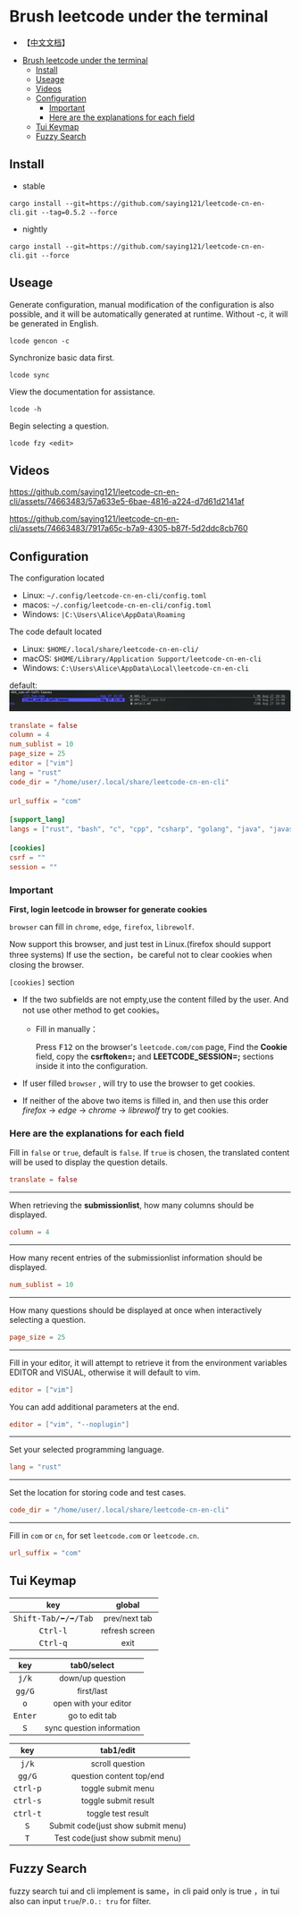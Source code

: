 # Brush leetcode under the terminal

-   【[中文文档](./README-CN.md)】

<!--toc:start-->
- [Brush leetcode under the terminal](#brush-leetcode-under-the-terminal)
  - [Install](#install)
  - [Useage](#useage)
  - [Videos](#videos)
  - [Configuration](#configuration)
    - [Important](#important)
    - [Here are the explanations for each field](#here-are-the-explanations-for-each-field)
  - [Tui Keymap](#tui-keymap)
  - [Fuzzy Search](#fuzzy-search)
<!--toc:end-->

## Install

-   stable

```shell
cargo install --git=https://github.com/saying121/leetcode-cn-en-cli.git --tag=0.5.2 --force
```

-   nightly

```shell
cargo install --git=https://github.com/saying121/leetcode-cn-en-cli.git --force
```

## Useage

Generate configuration, manual modification of the configuration is also possible,
and it will be automatically generated at runtime.
Without -c, it will be generated in English.

```shell
lcode gencon -c
```

Synchronize basic data first.

```shell
lcode sync
```

View the documentation for assistance.

```shell
lcode -h
```

Begin selecting a question.

```shell
lcode fzy <edit>
```

## Videos

https://github.com/saying121/leetcode-cn-en-cli/assets/74663483/57a633e5-6bae-4816-a224-d7d61d2141af

https://github.com/saying121/leetcode-cn-en-cli/assets/74663483/7917a65c-b7a9-4305-b87f-5d2ddc8cb760

## Configuration

The configuration located

-   Linux: `~/.config/leetcode-cn-en-cli/config.toml`
-   macos: `~/.config/leetcode-cn-en-cli/config.toml`
-   Windows: `|C:\Users\Alice\AppData\Roaming`

The code default located

-   Linux: `$HOME/.local/share/leetcode-cn-en-cli/`
-   macOS: `$HOME/Library/Application Support/leetcode-cn-en-cli`
-   Windows: `C:\Users\Alice\AppData\Local\leetcode-cn-en-cli`

default:
![default](./pictures/screen_shot_.png)

```toml
translate = false
column = 4
num_sublist = 10
page_size = 25
editor = ["vim"]
lang = "rust"
code_dir = "/home/user/.local/share/leetcode-cn-en-cli"

url_suffix = "com"

[support_lang]
langs = ["rust", "bash", "c", "cpp", "csharp", "golang", "java", "javascript", "kotlin", "mysql", "php", "python", "python3", "ruby", "scala", "swift", "typescript", "racket", "erlang", "elixir", "dart"]

[cookies]
csrf = ""
session = ""
```

### Important

**First, login leetcode in browser for generate cookies**

`browser` can fill in `chrome`, `edge`, `firefox`, `librewolf`.

Now support this browser, and just test in Linux.(firefox should support three systems)
If use the section，be careful not to clear cookies when closing the browser.

`[cookies]` section

-   If the two subfields are not empty,use the content filled by the user.
    And not use other method to get cookies。

    -   Fill in manually：

        Press <kbd>F12</kbd> on the browser's `leetcode.com/com` page,
        Find the **Cookie** field, copy the **csrftoken=<content>;**
        and **LEETCODE_SESSION=<content>;** sections inside it into the configuration.

-   If user filled `browser` , will try to use the browser to get cookies.

-   If neither of the above two items is filled in,
    and then use this order _firefox_ -> _edge_ -> _chrome_ -> _librewolf_ try to get cookies.

### Here are the explanations for each field

Fill in `false` or `true`, default is `false`.
If `true` is chosen, the translated content will be used to display the question details.

```toml
translate = false
```

---

When retrieving the **submissionlist**, how many columns should be displayed.

```toml
column = 4
```

---

How many recent entries of the submissionlist information should be displayed.

```toml
num_sublist = 10
```

---

How many questions should be displayed at once when interactively selecting a question.

```toml
page_size = 25
```

---

Fill in your editor, it will attempt to retrieve it from the environment variables EDITOR and VISUAL,
otherwise it will default to vim.

```toml
editor = ["vim"]
```

You can add additional parameters at the end.

```toml
editor = ["vim", "--noplugin"]
```

---

Set your selected programming language.

```toml
lang = "rust"
```

---

Set the location for storing code and test cases.

```toml
code_dir = "/home/user/.local/share/leetcode-cn-en-cli"
```

---

Fill in `com` or `cn`, for set `leetcode.com` or `leetcode.cn`.

```toml
url_suffix = "com"
```

## Tui Keymap

|              key               |     global     |
| :----------------------------: | :------------: |
| <kbd>Shift-Tab/⬅/➡/Tab</kbd> | prev/next tab  |
|       <kbd>Ctrl-l</kbd>        | refresh screen |
|       <kbd>Ctrl-q</kbd>        |      exit      |

|       key        |        tab0/select        |
| :--------------: | :-----------------------: |
|  <kbd>j/k</kbd>  |     down/up question      |
| <kbd>gg/G</kbd>  |        first/last         |
|   <kbd>o</kbd>   |   open with your editor   |
| <kbd>Enter</kbd> |      go to edit tab       |
|   <kbd>S</kbd>   | sync question information |

|        key        |             tab1/edit              |
| :---------------: | :--------------------------------: |
|  <kbd>j/k</kbd>   |          scroll question           |
|  <kbd>gg/G</kbd>  |      question content top/end      |
| <kbd>ctrl-p</kbd> |         toggle submit menu         |
| <kbd>ctrl-s</kbd> |        toggle submit result        |
| <kbd>ctrl-t</kbd> |         toggle test result         |
|   <kbd>S</kbd>    | Submit code(just show submit menu) |
|   <kbd>T</kbd>    |  Test code(just show submit menu)  |

## Fuzzy Search

fuzzy search tui and cli implement is same，in cli paid only is true ，in tui also can input `true`/`P.O.: tru` for filter.
